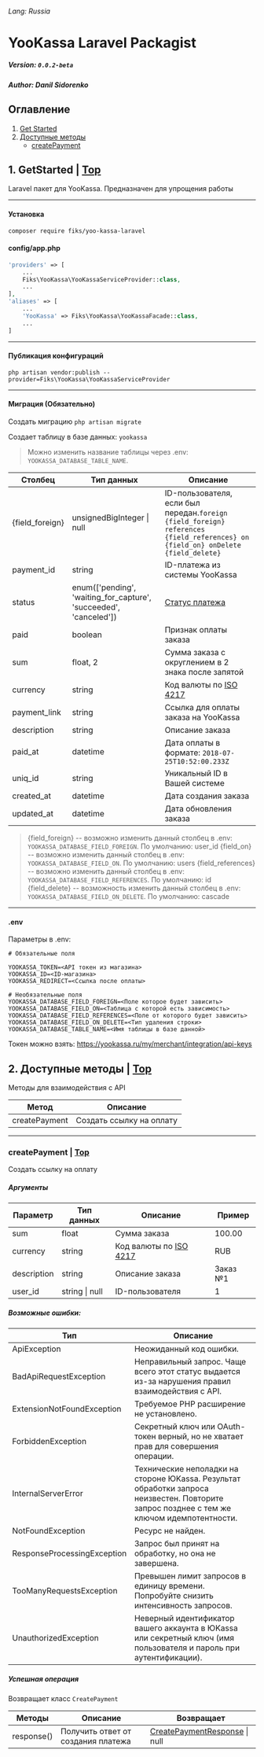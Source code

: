 ###### Lang: Russia

# YooKassa Laravel Packagist

##### Version: `0.0.2-beta`

##### Author: Danil Sidorenko

## <a name="list"></a>Оглавление

1. [Get Started](#getStarted)
2. [Доступные методы](#methods)
   * [createPayment](#methods-create-payment)

## <a name="getStarted"></a>1. GetStarted | [Top](#list)
Laravel пакет для YooKassa. Предназначен для упрощения работы

---

####  Установка
`composer require fiks/yoo-kassa-laravel`


#### config/app.php

```php
'providers' => [
	...
	Fiks\YooKassa\YooKassaServiceProvider::class,
	...
],
'aliases' => [
	...
	'YooKassa' => Fiks\YooKassa\YooKassaFacade::class,
	...
]
```



---
#### Публикация конфигураций
`php artisan vendor:publish --provider=Fiks\YooKassa\YooKassaServiceProvider`

---
#### Миграция (Обязательно)
Создать миграцию
`php artisan migrate`

Создает таблицу в базе данных: `yookassa`

> Можно изменить название таблицы через .env: `YOOKASSA_DATABASE_TABLE_NAME`.
>

|Столбец|Тип данных|Описание|
|--|--|--|
|{field_foreign}|unsignedBigInteger \| null | ID-пользователя, если был передан.`foreign {field_foreign} references {field_references} on {field_on} onDelete {field_delete}`
|payment_id|string|ID-платежа из системы YooKassa
|status|enum(['pending', 'waiting_for_capture', 'succeeded', 'canceled'])|[Статус платежа](https://yookassa.ru/developers/payments/payment-process#lifecycle)|
|paid|boolean|Признак оплаты заказа
|sum|float, 2|Сумма заказа с округлением в 2 знака после запятой
|currency|string|Код валюты по [ISO 4217](https://index.minfin.com.ua/reference/currency/code/)
|payment_link|string|Ссылка для оплаты заказа на YooKassa
|description|string|Описание заказа
|paid_at|datetime|Дата оплаты в формате: `2018-07-25T10:52:00.233Z`|
|uniq_id|string|Уникальный ID в Вашей системе
|created_at|datetime|Дата создания заказа
|updated_at|datetime|Дата обновления заказа

> {field_foreign} -- возможно изменить данный столбец в .env: `YOOKASSA_DATABASE_FIELD_FOREIGN`. По умолчанию: user_id
> {field_on} -- возможно изменить данный столбец в .env: `YOOKASSA_DATABASE_FIELD_ON`. По умолчанию: users
> {field_references} -- возможно изменить данный столбец в .env: `YOOKASSA_DATABASE_FIELD_REFERENCES`. По умолчанию: id
> {field_delete} -- возможность изменить данный столбец в .env: `YOOKASSA_DATABASE_FIELD_ON_DELETE`. По умолчанию: cascade

---
#### .env
Параметры в .env:
```env
# Обязательные поля

YOOKASSA_TOKEN=<API токен из магазина>
YOOKASSA_ID=<ID-магазина>
YOOKASSA_REDIRECT=<Ссылка после оплаты>

# Необязательные поля
YOOKASSA_DATABASE_FIELD_FOREIGN=<Поле которое будет зависить>
YOOKASSA_DATABASE_FIELD_ON=<Таблица с которой есть зависимость>
YOOKASSA_DATABASE_FIELD_REFERENCES=<Поле от которого будет зависить>
YOOKASSA_DATABASE_FIELD_ON_DELETE=<Тип удаления строки>
YOOKASSA_DATABASE_TABLE_NAME=<Имя таблицы в базе данной>
```
Токен можно взять: https://yookassa.ru/my/merchant/integration/api-keys

## <a name="methods"></a> 2. Доступные методы | [Top](#list)
Методы для взаимодействия с API

|Метод|Описание|
|--|--|
|createPayment|Создать ссылку на оплату

---

### <a name="methods-create-payment"></a> createPayment | [Top](#list)

Создать ссылку на оплату

##### Аргументы

|Параметр|Тип данных|Описание|Пример|
|--|--|--|--|
|sum|float|Сумма заказа|100.00|
|currency|string|Код валюты по [ISO 4217](https://index.minfin.com.ua/reference/currency/code/)|RUB
|description|string|Описание заказа|Заказ №1
|user_id|string \| null|ID-пользователя|1

##### Возможные ошибки:
|Тип|Описание|
|--|--|
|ApiException|Неожиданный код ошибки.
|BadApiRequestException|Неправильный запрос. Чаще всего этот статус выдается из-за нарушения правил взаимодействия с API.
|ExtensionNotFoundException|Требуемое PHP расширение не установлено.
|ForbiddenException|Секретный ключ или OAuth-токен верный, но не хватает прав для совершения операции.
|InternalServerError|Технические неполадки на стороне ЮKassa. Результат обработки запроса неизвестен. Повторите запрос позднее с тем же ключом идемпотентности.|
|NotFoundException|Ресурс не найден.|
|ResponseProcessingException|Запрос был принят на обработку, но она не завершена.|
|TooManyRequestsException|Превышен лимит запросов в единицу времени. Попробуйте снизить интенсивность запросов.|
|UnauthorizedException|Неверный идентификатор вашего аккаунта в ЮKassa или секретный ключ (имя пользователя и пароль при аутентификации).|

##### Успешная операция
Возвращает класс `CreatePayment`

|Методы|Описание|Возвращает|
|--|--|--|
|response()|Получить ответ от создания платежа|[CreatePaymentResponse](https://github.com/yoomoney/yookassa-sdk-php/blob/master/docs/classes/YooKassa-Request-Payments-CreatePaymentResponse.md#methods) \| null